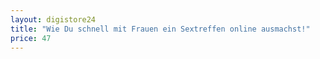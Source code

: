 ```yaml
---
layout: digistore24
title: "Wie Du schnell mit Frauen ein Sextreffen online ausmachst!"
price: 47
---
```


